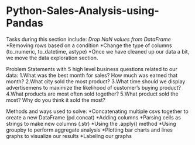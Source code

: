 # Python-Sales-Analysis-using-Pandas
Tasks during this section include:
*Drop NaN values from DataFrame*
*Removing rows based on a condition
*Change the type of columns (to_numeric, to_datetime, astype)
*Once we have cleaned up our data a bit, we move the data exploration section. 

Problem Statements with 5 high level business questions related to our data:
1.What was the best month for sales? How much was earned that month?
2.What city sold the most product?
3.What time should we display advertisemens to maximize the likelihood of customer’s buying product?
4.What products are most often sold together?
5.What product sold the most? Why do you think it sold the most?

Methods and ways used to solve:
*Concatenating multiple csvs together to create a new DataFrame (pd.concat)
*Adding columns
*Parsing cells as strings to make new columns (.str)
*Using the .apply() method
*Using groupby to perform aggregate analysis
*Plotting bar charts and lines graphs to visualize our results
*Labeling our graphs
